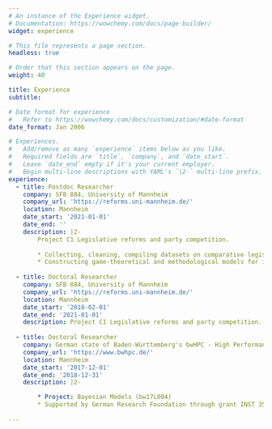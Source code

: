 ```yaml
---
# An instance of the Experience widget.
# Documentation: https://wowchemy.com/docs/page-builder/
widget: experience

# This file represents a page section.
headless: true

# Order that this section appears on the page.
weight: 40

title: Experience
subtitle:

# Date format for experience
#   Refer to https://wowchemy.com/docs/customization/#date-format
date_format: Jan 2006

# Experiences.
#   Add/remove as many `experience` items below as you like.
#   Required fields are `title`, `company`, and `date_start`.
#   Leave `date_end` empty if it's your current employer.
#   Begin multi-line descriptions with YAML's `|2-` multi-line prefix.
experience:
  - title: Postdoc Researcher
    company: SFB 884, University of Mannheim
    company_url: 'https://reforms.uni-mannheim.de/'
    location: Mannheim
    date_start: '2021-01-01'
    date_end: ''
    description: |2-
        Project C1 Legislative reforms and party competition.
        
        * Collecting, cleaning, compiling datasets on comparative legislative decision making and party competition across European countries
        * Constructing game-theoretical and methodological models for investigating coalition formation, party competition and legislative decision making under different political contexts
        
  - title: Doctoral Researcher
    company: SFB 884, University of Mannheim
    company_url: 'https://reforms.uni-mannheim.de/'
    location: Mannheim
    date_start: '2018-02-01'
    date_end: '2021-01-01'
    description: Project C1 Legislative reforms and party competition.
            
  - title: Doctoral Researcher
    company: German state of Baden-Württemberg's bwHPC - High Performance Computing Project in Social Sciences
    company_url: 'https://www.bwhpc.de/'
    location: Mannheim
    date_start: '2017-12-01'
    date_end: '2018-12-31'
    description: |2-

        * Project: Bayesian Models (bw17L004)
        * Supported by German Research Foundation through grant INST 35/1134-1 FUGG
        
---
```

